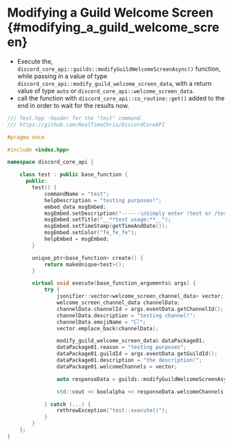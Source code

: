 Modifying a Guild Welcome Screen {#modifying_a_guild_welcome_screen}
============
- Execute the, `discord_core_api::guilds::modifyGuildWelcomeScreenAsync()` function, while passing in a value of type `discord_core_api::modify_guild_welcome_screen_data`, with a return value of type `auto` or `discord_core_api::welcome_screen_data`.
- call the function with `discord_core_api::co_routine::get()` added to the end in order to wait for the results now.

```cpp
/// Test.hpp -header for the "test" command.
/// https://github.com/RealTimeChris/DiscordCoreAPI

#pragma once

#include <index.hpp>

namespace discord_core_api {

	class test : public base_function {
	  public:
		test() {
			commandName = "test";
			helpDescription = "testing purposes!";
			embed_data msgEmbed;
			msgEmbed.setDescription("------\nSimply enter !test or /test!\n------");
			msgEmbed.setTitle("__**test usage:**__");
			msgEmbed.setTimeStamp(getTimeAndDate());
			msgEmbed.setColor("fe_fe_fe");
			helpEmbed = msgEmbed;
		}

		unique_ptr<base_function> create() {
			return makeUnique<test>();
		}

		virtual void execute(base_function_arguments& args) {
			try {
				jsonifier::vector<welcome_screen_channel_data> vector;
				welcome_screen_channel_data channelData;
				channelData.channelId = args.eventData.getChannelId();
				channelData.description = "testing channel!";
				channelData.emojiName = "🏳";
				vector.emplace_back(channelData);

				modify_guild_welcome_screen_data& dataPackage01;
				dataPackage01.reason = "testing purposes";
				dataPackage01.guildId = args.eventData.getGuildId();
				dataPackage01.description = "the description!";
				dataPackage01.welcomeChannels = vector;

				auto responseData = guilds::modifyGuildWelcomeScreenAsync(const dataPackage01).get();

				std::cout << boolalpha << responseData.welcomeChannels.at(0).channelId << std::endl;

			} catch (...) {
				rethrowException("test::execute()");
			}
		}
	};
}
```
